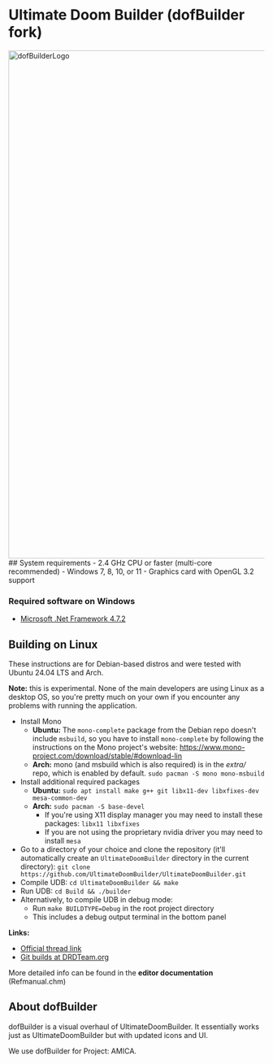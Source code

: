 # Ultimate Doom Builder (dofBuilder fork)
<img width="1000" height="1000" alt="dofBuilderLogo" src="https://github.com/user-attachments/assets/7db52e91-eaed-4181-995a-06fc114f5a1e" />
## System requirements
- 2.4 GHz CPU or faster (multi-core recommended)
- Windows 7, 8, 10, or 11
- Graphics card with OpenGL 3.2 support

### Required software on Windows
- [Microsoft .Net Framework 4.7.2](https://dotnet.microsoft.com/download/dotnet-framework/net472)

## Building on Linux
These instructions are for Debian-based distros and were tested with Ubuntu 24.04 LTS and Arch.

__Note:__ this is experimental. None of the main developers are using Linux as a desktop OS, so you're pretty much on your own if you encounter any problems with running the application.

- Install Mono
  - **Ubuntu:** The `mono-complete` package from the Debian repo doesn't include `msbuild`, so you have to install `mono-complete` by following the instructions on the Mono project's website: https://www.mono-project.com/download/stable/#download-lin
  - **Arch:** mono (and msbuild which is also required) is in the *extra/* repo, which is enabled by default. `sudo pacman -S mono mono-msbuild`
- Install additional required packages
  - **Ubuntu:** `sudo apt install make g++ git libx11-dev libxfixes-dev mesa-common-dev`
  - **Arch:** `sudo pacman -S base-devel`
    - If you're using X11 display manager you may need to install these packages: `libx11 libxfixes`
    - If you are not using the proprietary nvidia driver you may need to install `mesa`
- Go to a directory of your choice and clone the repository (it'll automatically create an `UltimateDoomBuilder` directory in the current directory): `git clone https://github.com/UltimateDoomBuilder/UltimateDoomBuilder.git`
- Compile UDB: `cd UltimateDoomBuilder && make`
- Run UDB: `cd Build && ./builder`
- Alternatively, to compile UDB in debug mode:
  - Run `make BUILDTYPE=Debug` in the root project directory
  - This includes a debug output terminal in the bottom panel

**Links:**
- [Official thread link](https://forum.zdoom.org/viewtopic.php?f=232&t=66745)
- [Git builds at DRDTeam.org](https://devbuilds.drdteam.org/ultimatedoombuilder/) 

More detailed info can be found in the **editor documentation** (Refmanual.chm)

## About dofBuilder
dofBuilder is a visual overhaul of UltimateDoomBuilder. It essentially works just as UltimateDoomBuilder but with updated icons and UI.

We use dofBuilder for Project: AMICA.


